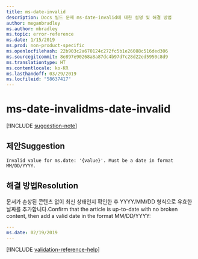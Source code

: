 ```yaml
---
title: ms-date-invalid
description: Docs 빌드 문제 ms-date-invalid에 대한 설명 및 해결 방법
author: meganbradley
ms.author: mbradley
ms.topic: error-reference
ms.date: 1/15/2019
ms.prod: non-product-specific
ms.openlocfilehash: 22b903c2a670124c272fc5b1e26088c516ded306
ms.sourcegitcommit: 8e897e90268a8a87dc4b97d7c28d22ed5950c8d9
ms.translationtype: HT
ms.contentlocale: ko-KR
ms.lasthandoff: 03/29/2019
ms.locfileid: "58637417"
---
```

# <a name="ms-date-invalid"></a><span data-ttu-id="d35d4-103">ms-date-invalid</span><span class="sxs-lookup"><span data-stu-id="d35d4-103">ms-date-invalid</span></span>

[!INCLUDE [suggestion-note](includes/suggestion-note.md)]

## <a name="suggestion"></a><span data-ttu-id="d35d4-104">제안</span><span class="sxs-lookup"><span data-stu-id="d35d4-104">Suggestion</span></span>

`Invalid value for ms.date: '{value}'. Must be a date in format MM/DD/YYYY.`

## <a name="resolution"></a><span data-ttu-id="d35d4-105">해결 방법</span><span class="sxs-lookup"><span data-stu-id="d35d4-105">Resolution</span></span>

<span data-ttu-id="d35d4-106">문서가 손상된 콘텐츠 없이 최신 상태인지 확인한 후 YYYY/MM/DD 형식으로 유효한 날짜를 추가합니다.</span><span class="sxs-lookup"><span data-stu-id="d35d4-106">Confirm that the article is up-to-date with no broken content, then add a valid date in the format MM/DD/YYYY:</span></span>

```yml
---
ms.date: 02/19/2019
---
```

<!--make sure to add this file to your includes folder and verify the path-->
[!INCLUDE [validation-reference-help](includes/validation-reference-help.md)]
